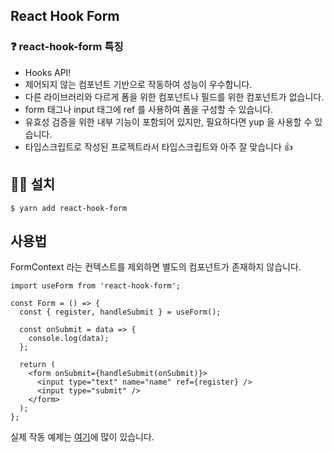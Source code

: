 ## React Hook Form

### ❓ react-hook-form 특징
- Hooks API!
- 제어되지 않는 컴포넌트 기반으로 작동하여 성능이 우수합니다.
- 다른 라이브러리와 다르게 폼을 위한 컴포넌트나 필드를 위한 컴포넌트가 없습니다. 
- form 태그나 input 태그에 ref 를 사용하여 폼을 구성할 수 있습니다.
- 유효성 검증을 위한 내부 기능이 포함되어 있지만, 필요하다면 yup 을 사용할 수 있습니다.
- 타입스크립트로 작성된 프로젝트라서 타입스크립트와 아주 잘 맞습니다 👍 

## 🙋‍♀️ 설치
```
$ yarn add react-hook-form
```

## 사용법

FormContext 라는 컨텍스트를 제외하면 별도의 컴포넌트가 존재하지 않습니다.
```
import useForm from 'react-hook-form';

const Form = () => {
  const { register, handleSubmit } = useForm();

  const onSubmit = data => {
    console.log(data);
  };
  
  return (
    <form onSubmit={handleSubmit(onSubmit)}>
      <input type="text" name="name" ref={register} />
      <input type="submit" />
    </form>
  );
};
```
실제 작동 예제는 <a href="https://github.com/react-hook-form/react-hook-form/tree/master/examples">여기</a>에 많이 있습니다. 
   
